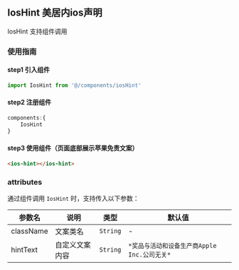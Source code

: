 ## IosHint 美居内ios声明
IosHint 支持组件调用

### 使用指南

#### step1 引入组件
```js
import IosHint from '@/components/iosHint'
```
#### step2 注册组件
```js
components:{
    IosHint
}
```
#### step3 使用组件（页面底部展示苹果免责文案）
```html
<ios-hint></ios-hint>
```

### attributes

通过组件调用 `IosHint` 时，支持传入以下参数：

| 参数名 | 说明 | 类型 | 默认值 |
|------|------|------|------|
| className | 文案类名 | `String` | - |
| hintText | 自定义文案内容 | `String` | `*奖品与活动和设备生产商Apple Inc.公司无关*` |

